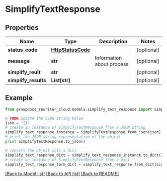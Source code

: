 # SimplifyTextResponse


## Properties
Name | Type | Description | Notes
------------ | ------------- | ------------- | -------------
**status_code** | [**HttpStatusCode**](HttpStatusCode.md) |  | [optional] 
**message** | **str** | Information about process | [optional] 
**simplify_reult** | **str** |  | [optional] 
**simplify_results** | **List[str]** |  | [optional] 

## Example

```python
from groupdocs_rewriter_cloud.models.simplify_text_response import SimplifyTextResponse

# TODO update the JSON string below
json = "{}"
# create an instance of SimplifyTextResponse from a JSON string
simplify_text_response_instance = SimplifyTextResponse.from_json(json)
# print the JSON string representation of the object
print SimplifyTextResponse.to_json()

# convert the object into a dict
simplify_text_response_dict = simplify_text_response_instance.to_dict()
# create an instance of SimplifyTextResponse from a dict
simplify_text_response_form_dict = simplify_text_response.from_dict(simplify_text_response_dict)
```
[[Back to Model list]](../README.md#documentation-for-models) [[Back to API list]](../README.md#documentation-for-api-endpoints) [[Back to README]](../README.md)


